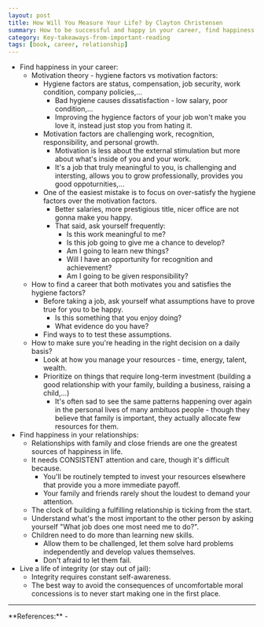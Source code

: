 ```yaml
---
layout: post
title: How Will You Measure Your Life? by Clayton Christensen
summary: How to be successful and happy in your career, find happiness in relationships, live a life of integrity.
category: Key-takeaways-from-important-reading
tags: [book, career, relationship]
---
```


- Find happiness in your career:
  - Motivation theory - hygiene factors vs motivation factors:
    - Hygiene factors are status, compensation, job security, work condition, company policies,...
      - Bad hygiene causes dissatisfaction - low salary, poor condition,...
      - Improving the hygience factors of your job won't make you love it, instead just stop you from hating it.
    - Motivation factors are challenging work, recognition, responsibility, and personal growth.
      - Motivation is less about the external stimulation but more about what's inside of you and your work.
      - It's a job that truly meaningful to you, is challenging and intersting, allows you to grow professionally, provides you good oppoturnities,...
    - One of the easiest mistake is to focus on over-satisfy the hygiene factors over the motivation factors.
      - Better salaries, more prestigious title, nicer office are not gonna make you happy.
      - That said, ask yourself frequently:
        - Is this work meaningful to me?
        - Is this job going to give me a chance to develop?
        - Am I going to learn new things?
        - Will I have an opportunity for recognition and achievement?
        - Am I going to be given responsibility?
  - How to find a career that both motivates you and satisfies the hygiene factors?
    - Before taking a job, ask yourself what assumptions have to prove true for you to be happy.
      - Is this something that you enjoy doing?
      - What evidence do you have?
    - Find ways to to test these assumptions.
  - How to make sure you're heading in the right decision on a daily basis?
    - Look at how you manage your resources - time, energy, talent, wealth.
    - Prioritize on things that require long-term investment (building a good relationship with your family, building a business, raising a child,...)
      - It's often sad to see the same patterns happening over again in the personal lives of many ambituos people - though they believe that family is important, they actually allocate few resources for them.
- Find happiness in your relationships:
  - Relationships with family and close friends are one the greatest sources of happiness in life.
  - It needs CONSISTENT attention and care, though it's difficult because.
    - You'll be routinely tempted to invest your resources elsewhere that provide you a more immediate payoff.
    - Your family and friends rarely shout the loudest to demand your attention.
  - The clock of building a fulfilling relationship is ticking from the start.
  - Understand what's the most important to the other person by asking yourself "What job does one most need me to do?".
  - Children need to do more than learning new skills.
    - Allow them to be challenged, let them solve hard problems independently and develop values themselves.
    - Don't afraid to let them fail.
- Live a life of integrity (or stay out of jail):
  - Integrity requires constant self-awareness.
  - The best way to avoid the consequences of uncomfortable moral concessions is to never start making one in the first place.

<hr>
**References:**
- <https://www.goodreads.com/book/show/13425570-how-will-you-measure-your-life>
